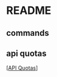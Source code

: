 # README

## commands

## api quotas
[[API Quotas](https://developers.google.com/youtube/v3/determine_quota_cost)]